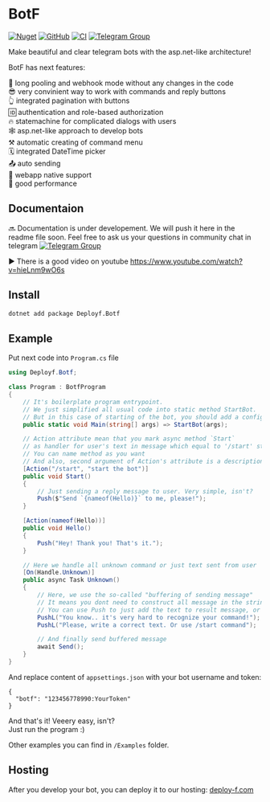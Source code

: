 ﻿# BotF
[![Nuget](https://img.shields.io/nuget/v/Deployf.Botf)](https://www.nuget.org/packages/Deployf.Botf) [![GitHub](https://img.shields.io/github/license/deploy-f/botf)](https://github.com/deploy-f/botf/blob/master/LICENSE) [![CI](https://github.com/deploy-f/botf/actions/workflows/dotnet.yml/badge.svg)](https://github.com/deploy-f/botf/actions/workflows/dotnet.yml) [![Telegram Group](https://img.shields.io/endpoint?url=https%3A%2F%2Ftg.sumanjay.workers.dev%2Fbotf_community)](https://t.me/botf_community)  

Make beautiful and clear telegram bots with the asp.net-like architecture!

BotF has next features:

🤘 long pooling and webhook mode without any changes in the code  
😎 very convinient way to work with commands and reply buttons  
👆 integrated pagination with buttons  
🆔 authentication and role-based authorization  
🔥 statemachine for complicated dialogs with users  
🕸️ asp.net-like approach to develop bots  
⚒️ automatic creating of command menu  
🗓️ integrated DateTime picker  
📤 auto sending  
📲 webapp native support  
🚤 good performance  

## Documentaion

 🔜 Documentation is under developement. We will push it here in the readme file soon. Feel free to ask us your questions in community chat in telegram [![Telegram Group](https://img.shields.io/endpoint?url=https%3A%2F%2Ftg.sumanjay.workers.dev%2Fbotf_community)](https://t.me/botf_community)

 ▶️ There is a good video on youtube https://www.youtube.com/watch?v=hieLnm9wO6s

## Install

```bash
dotnet add package Deployf.Botf
```

## Example

Put next code into `Program.cs` file

```csharp
using Deployf.Botf;

class Program : BotfProgram
{
    // It's boilerplate program entrypoint.
    // We just simplified all usual code into static method StartBot.
    // But in this case of starting of the bot, you should add a config section under "bot" key to appsettings.json
    public static void Main(string[] args) => StartBot(args);

    // Action attribute mean that you mark async method `Start`
    // as handler for user's text in message which equal to '/start' string.
    // You can name method as you want
    // And also, second argument of Action's attribute is a description for telegram's menu for this action
    [Action("/start", "start the bot")]
    public void Start()
    {
        // Just sending a reply message to user. Very simple, isn't?
        Push($"Send `{nameof(Hello)}` to me, please!");
    }

    [Action(nameof(Hello))]
    public void Hello()
    {
        Push("Hey! Thank you! That's it.");
    }

    // Here we handle all unknown command or just text sent from user
    [On(Handle.Unknown)]
    public async Task Unknown()
    {
        // Here, we use the so-called "buffering of sending message"
        // It means you dont need to construct all message in the string and send it once
        // You can use Push to just add the text to result message, or PushL - the same but with new line after the string.
        PushL("You know.. it's very hard to recognize your command!");
        PushL("Please, write a correct text. Or use /start command");

        // And finally send buffered message
        await Send();
    }
}
```

And replace content of `appsettings.json` with your bot username and token:

```
{
  "botf": "123456778990:YourToken"
}
```

And that's it! Veeery easy, isn't?  
Just run the program :)

Other examples you can find in `/Examples` folder.

## Hosting

After you develop your bot, you can deploy it to our hosting: [deploy-f.com](https://deploy-f.com)
